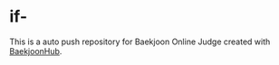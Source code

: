 # if-
This is a auto push repository for Baekjoon Online Judge created with [BaekjoonHub](https://github.com/BaekjoonHub/BaekjoonHub).
